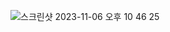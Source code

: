 ![스크린샷 2023-11-06 오후 10 46 25](https://github.com/Heo-y-y/development-blog/assets/112863029/f030f7cd-8169-4e82-b643-a378a6be6e12)